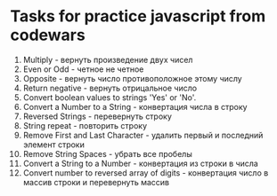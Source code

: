 # Tasks for practice javascript from codewars

1. Multiply - вернуть произведение двух чисел
2. Even or Odd - четное не четное
3. Opposite - вернуть число противоположное этому числу
4. Return negative - вернуть отрицальное число
5. Convert boolean values to strings 'Yes' or 'No'.
6. Convert a Number to a String - конвертация числа в строку
7. Reversed Strings - перевернуть строку
8. String repeat - повторить строку
9. Remove First and Last Character - удалить первый и последний элемент строки
10. Remove String Spaces - убрать все пробелы
11. Convert a String to a Number - конвертация из строки в числа
12. Convert number to reversed array of digits - конвертация число в массив строки и перевернуть массив

